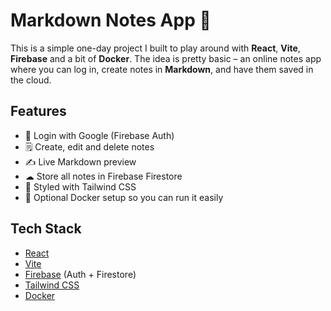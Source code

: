 # Markdown Notes App 📝

This is a simple one-day project I built to play around with **React**, **Vite**, **Firebase** and a bit of **Docker**.
The idea is pretty basic – an online notes app where you can log in, create notes in **Markdown**, and have them saved in the cloud.

## Features

- 🔐 Login with Google (Firebase Auth)
- 🗒 Create, edit and delete notes
- ✍ Live Markdown preview
- ☁ Store all notes in Firebase Firestore
- 🎨 Styled with Tailwind CSS
- 🐳 Optional Docker setup so you can run it easily

## Tech Stack

- [React](https://reactjs.org/)
- [Vite](https://vitejs.dev/)
- [Firebase](https://firebase.google.com/) (Auth + Firestore)
- [Tailwind CSS](https://tailwindcss.com/)
- [Docker](https://www.docker.com/)
